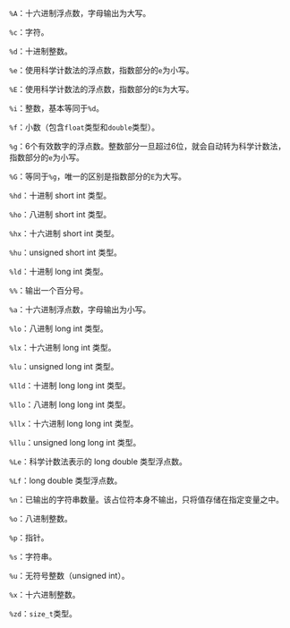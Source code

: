 `%A`：十六进制浮点数，字母输出为大写。

`%c`：字符。

`%d`：十进制整数。

`%e`：使用科学计数法的浮点数，指数部分的`e`为小写。

`%E`：使用科学计数法的浮点数，指数部分的`E`为大写。

`%i`：整数，基本等同于`%d`。

`%f`：小数（包含`float`类型和`double`类型）。

`%g`：6个有效数字的浮点数。整数部分一旦超过6位，就会自动转为科学计数法，指数部分的`e`为小写。

`%G`：等同于`%g`，唯一的区别是指数部分的`E`为大写。

`%hd`：十进制 short int 类型。

`%ho`：八进制 short int 类型。

`%hx`：十六进制 short int 类型。

`%hu`：unsigned short int 类型。

`%ld`：十进制 long int 类型。

`%%`：输出一个百分号。

`%a`：十六进制浮点数，字母输出为小写。

`%lo`：八进制 long int 类型。

`%lx`：十六进制 long int 类型。

`%lu`：unsigned long int 类型。

`%lld`：十进制 long long int 类型。

`%llo`：八进制 long long int 类型。

`%llx`：十六进制 long long int 类型。

`%llu`：unsigned long long int 类型。

`%Le`：科学计数法表示的 long double 类型浮点数。

`%Lf`：long double 类型浮点数。

`%n`：已输出的字符串数量。该占位符本身不输出，只将值存储在指定变量之中。

`%o`：八进制整数。

`%p`：指针。

`%s`：字符串。

`%u`：无符号整数（unsigned int）。

`%x`：十六进制整数。

`%zd`：`size_t`类型。

‍
